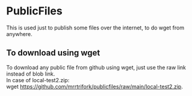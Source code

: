# PublicFiles
This is used just to publish some files over the internet, to do wget from anywhere.  

## To download using wget
To download any public file from github using wget, just use the raw link instead of blob link.  
In case of local-test2.zip:  
wget https://github.com/mrrtrifork/publicfiles/raw/main/local-test2.zip. 
